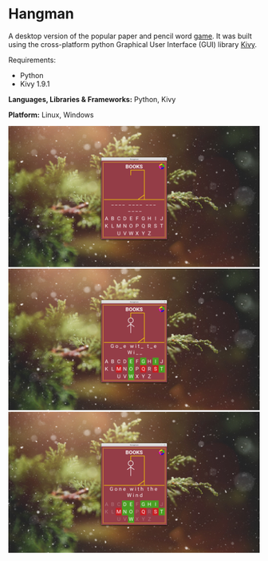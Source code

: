 # Hangman

A desktop version of the popular paper and pencil word [game](https://en.wikipedia.org/wiki/Hangman_(game)).
It was built using the cross-platform python Graphical User Interface
(GUI) library [Kivy](https://kivy.org/#home).

Requirements:
- Python
- Kivy 1.9.1

**Languages, Libraries & Frameworks:** Python, Kivy

**Platform:** Linux, Windows

![](/begin.png)
![](/mid.png)
![](/end.png)
